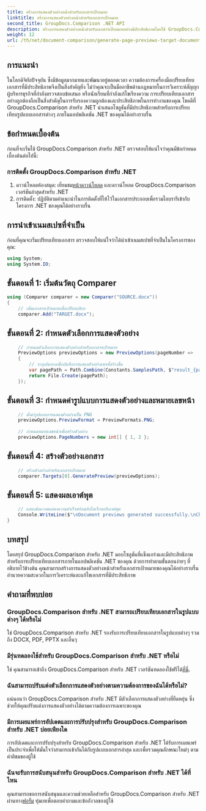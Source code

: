 ```yaml
---
title: สร้างการแสดงตัวอย่างหน้าสำหรับเอกสารเป้าหมาย
linktitle: สร้างการแสดงตัวอย่างหน้าสำหรับเอกสารเป้าหมาย
second_title: GroupDocs.Comparison .NET API
description: สร้างการแสดงตัวอย่างหน้าสำหรับเอกสารเป้าหมายอย่างมีประสิทธิภาพโดยใช้ GroupDocs.Comparison สำหรับ .NET ปฏิบัติตามคำแนะนำทีละขั้นตอนของเราเพื่อการเปรียบเทียบเอกสารที่ราบรื่น
weight: 12
url: /th/net/document-comparison/generate-page-previews-target-document/
---
```

## การแนะนำ
ในโลกดิจิทัลปัจจุบัน ซึ่งมีข้อมูลมากมายและพัฒนาอยู่ตลอดเวลา ความต้องการเครื่องมือเปรียบเทียบเอกสารที่มีประสิทธิภาพจึงเป็นสิ่งสำคัญยิ่ง ไม่ว่าคุณจะเป็นมืออาชีพด้านกฎหมายในการวิเคราะห์สัญญา ผู้บริหารธุรกิจที่กำลังตรวจสอบข้อเสนอ หรือนักเรียนที่กำลังแก้ไขเรียงความ การเปรียบเทียบเอกสารอย่างถูกต้องถือเป็นสิ่งสำคัญในการรับรองความถูกต้องและประสิทธิภาพในการทำงานของคุณ โชคดีที่ GroupDocs.Comparison สำหรับ .NET นำเสนอโซลูชันที่มีประสิทธิภาพสำหรับการเปรียบเทียบรูปแบบเอกสารต่างๆ ภายในแอปพลิเคชัน .NET ของคุณได้อย่างราบรื่น
## ข้อกำหนดเบื้องต้น
ก่อนที่จะเริ่มใช้ GroupDocs.Comparison สำหรับ .NET ตรวจสอบให้แน่ใจว่าคุณมีข้อกำหนดเบื้องต้นต่อไปนี้:
### การติดตั้ง GroupDocs.Comparison สำหรับ .NET
1.  ดาวน์โหลดห้องสมุด: เยี่ยมชม[หน้าดาวน์โหลด](https://releases.groupdocs.com/comparison/net/) และดาวน์โหลด GroupDocs.Comparison เวอร์ชันล่าสุดสำหรับ .NET
2. การติดตั้ง: ปฏิบัติตามคำแนะนำในการติดตั้งที่ให้ไว้ในเอกสารประกอบเพื่อรวมไลบรารีเข้ากับโครงการ .NET ของคุณได้อย่างราบรื่น

## การนำเข้าเนมสเปซที่จำเป็น
ก่อนที่คุณจะเริ่มเปรียบเทียบเอกสาร ตรวจสอบให้แน่ใจว่าได้นำเข้าเนมสเปซที่จำเป็นในโครงการของคุณ:
```csharp
using System;
using System.IO;

```
## ขั้นตอนที่ 1: เริ่มต้นวัตถุ Comparer
```csharp
using (Comparer comparer = new Comparer("SOURCE.docx"))
{
    // เพิ่มเอกสารเป้าหมายเพื่อเปรียบเทียบ
    comparer.Add("TARGET.docx");
```
## ขั้นตอนที่ 2: กำหนดตัวเลือกการแสดงตัวอย่าง
```csharp
    // กำหนดตัวเลือกการแสดงตัวอย่างสำหรับเอกสารเป้าหมาย
    PreviewOptions previewOptions = new PreviewOptions(pageNumber =>
    {
        // ระบุเส้นทางเพื่อบันทึกการแสดงตัวอย่างเพจที่สร้างขึ้น
        var pagePath = Path.Combine(Constants.SamplesPath, $"result_{pageNumber}.png");
        return File.Create(pagePath);
    });
```
## ขั้นตอนที่ 3: กำหนดค่ารูปแบบการแสดงตัวอย่างและหมายเลขหน้า
```csharp
    // ตั้งค่ารูปแบบการแสดงตัวอย่างเป็น PNG
    previewOptions.PreviewFormat = PreviewFormats.PNG;
    
    // กำหนดหมายเลขหน้าเพื่อสร้างตัวอย่าง
    previewOptions.PageNumbers = new int[] { 1, 2 };
```
## ขั้นตอนที่ 4: สร้างตัวอย่างเอกสาร
```csharp
    // สร้างตัวอย่างสำหรับเอกสารเป้าหมาย
    comparer.Targets[0].GeneratePreview(previewOptions);
```
## ขั้นตอนที่ 5: แสดงผลเอาต์พุต
```csharp
    // แสดงข้อความแสดงความสำเร็จพร้อมกับไดเร็กทอรีเอาต์พุต
    Console.WriteLine($"\nDocument previews generated successfully.\nCheck output in {Directory.GetCurrentDirectory()}.");
}
```

## บทสรุป
โดยสรุป GroupDocs.Comparison สำหรับ .NET มอบโซลูชันที่แข็งแกร่งและมีประสิทธิภาพสำหรับการเปรียบเทียบเอกสารภายในแอปพลิเคชัน .NET ของคุณ ด้วยการทำตามขั้นตอนง่ายๆ ที่อธิบายไว้ข้างต้น คุณสามารถสร้างการแสดงตัวอย่างหน้าสำหรับเอกสารเป้าหมายของคุณได้อย่างราบรื่น อำนวยความสะดวกในการวิเคราะห์และแก้ไขเอกสารที่มีประสิทธิภาพ
## คำถามที่พบบ่อย
### GroupDocs.Comparison สำหรับ .NET สามารถเปรียบเทียบเอกสารในรูปแบบต่างๆ ได้หรือไม่
ใช่ GroupDocs.Comparison สำหรับ .NET รองรับการเปรียบเทียบเอกสารในรูปแบบต่างๆ รวมถึง DOCX, PDF, PPTX และอื่นๆ
### มีรุ่นทดลองใช้สำหรับ GroupDocs.Comparison สำหรับ .NET หรือไม่
 ใช่ คุณสามารถเข้าถึง GroupDocs.Comparison สำหรับ .NET เวอร์ชันทดลองใช้ฟรีได้[ที่นี่](https://releases.groupdocs.com/).
### ฉันสามารถปรับแต่งตัวเลือกการแสดงตัวอย่างตามความต้องการของฉันได้หรือไม่?
แน่นอนว่า GroupDocs.Comparison สำหรับ .NET มีตัวเลือกการแสดงตัวอย่างที่ยืดหยุ่น ซึ่งช่วยให้คุณปรับแต่งการแสดงตัวอย่างได้ตามความต้องการเฉพาะของคุณ
### มีการเผยแพร่การอัปเดตและการปรับปรุงสำหรับ GroupDocs.Comparison สำหรับ .NET บ่อยเพียงใด
การอัปเดตและการปรับปรุงสำหรับ GroupDocs.Comparison สำหรับ .NET ได้รับการเผยแพร่เป็นประจำเพื่อให้มั่นใจว่าสามารถเข้ากันได้กับรูปแบบเอกสารล่าสุด และเพื่อรวมคุณลักษณะใหม่ๆ ตามคำติชมของผู้ใช้
### ฉันจะรับการสนับสนุนสำหรับ GroupDocs.Comparison สำหรับ .NET ได้ที่ไหน
 คุณสามารถขอการสนับสนุนและความช่วยเหลือสำหรับ GroupDocs.Comparison สำหรับ .NET ผ่านทาง[ฟอรั่ม](https://forum.groupdocs.com/c/comparison/12) ทุ่มเทเพื่อตอบคำถามและข้อกังวลของผู้ใช้